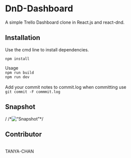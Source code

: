 # DnD-Dashboard
A simple Trello Dashboard clone in React.js and react-dnd.

<h2>Installation</h2>
Use the cmd line to install dependencies.<br>

```npm install```

Usage 
<br>
```npm run build```
<br>
```npm run dev```<br>
<br>
Add your commit notes to commit.log when committing use <br>
```git commit -F commmit.log```



<h2>Snapshot</h2>
/
/*<img src ="https://user-images.githubusercontent.com/57089030/119178497-7325a700-ba8b-11eb-80a3-722cb8de2f6e.png" raw=true
alt=“Snapshot”
style=“margin-right: 10px;”>*/


<h2>Contributor </h2>
<br>
TANYA-CHAN
